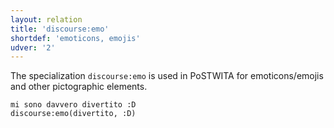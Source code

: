 ```yaml
---
layout: relation
title: 'discourse:emo'
shortdef: 'emoticons, emojis'
udver: '2'
---
```


The specialization `discourse:emo` is used in PoSTWITA for emoticons/emojis and other pictographic elements.

~~~ sdparse
mi sono davvero divertito :D
discourse:emo(divertito, :D) 
~~~ 
<!-- Interlanguage links updated Út zář 29 18:41:20 CEST 2020 -->
